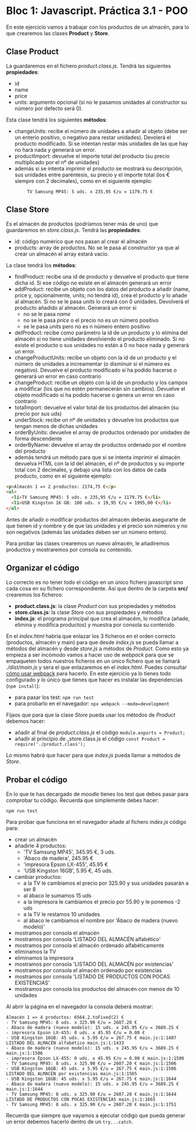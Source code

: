 # Bloc 1: Javascript. Práctica 3.1 - POO
En este ejercicio vamos a trabajar con los productos de un almacén, para lo que crearemos las clases **Product** y **Store**.

## Clase Product
La guardaremos en el fichero _product.class.js_. Tendrá las siguientes **propiedades**:
  - id
  - name
  - price
  - units: argumento opcional (si no le pasamos unidades al constructor su número por defecto será 0).
  
Esta clase tendrá los siguientes **métodos**:
  - changeUnits: recibe el número de unidades a añadir al objeto (debe ser un enterio positivo, o negativo para restar unidades). Devolerá el producto modificado. Si se intentan restar más unidades de las que hay no hará nada y generará un error.
  - productImport: devuelve el importe total del producto (su precio multiplicado por el nº de unidades)
  - además si se intenta imprimir el producto se mostrará su descripción, sus unidades entre paréntesis, su precio y el importe total (los € siempre con 2 decimales), como en el siguiente ejemplo:
```
        TV Samsung MP45: 5 uds. x 235,95 €/u = 1179.75 €
```

## Clase Store
Es el almacén de productos (podríamos tener más de uno) que guardaremos en _store.class.js_. Tendrá las **propiedades**:
  -  id: código numérico que nos pasan al crear el almacén
  -  products: array de productos. No se le pasa al constructor ya que al crear un almacén el array estará vacío.
  
La clase tendrá los **métodos**:
  - findProduct: recibe una id de producto y devuelve el producto que tiene dicha id. Si ese código no existe en el almacén generará un error
  - addProduct: recibe un objeto con los datos del producto a añadir (name, price y, opcionalmente, units; no tendrá id), crea el producto y lo añade al almacén. Si no se le pasa _units_ lo creará con 0 unidades. Devolverá el producto añadido al almacén. Generará un error si
    - no se le pasa _name_
    - no se le pasa _price_ o el precio no es un número positivo
    - se le pasa _units_ pero no es n número entero positivo
  - delProduct: recibe como parámetro la id de un producto y lo elimina del almacén si no tiene unidades devolviendo el producto eliminado. Si no existe el producto o sus unidades no están a 0 no hace nada y generará un error.
  - changeProductUnits: recibe un objeto con la id de un producto y el número de unidades a increamentar (o disminuir si el número es negativo). Devuelve el producto modificado si ha podido hacerse o generará un error en caso contrario
  - changeProduct: recibe un objeto con la id de un producto y los campos a modificar (los que no estén permanecerán sin cambios). Devuelve el objeto modificado si ha podido hacerse o genera un error en caso contrario
  - totalImport: devuelve el valor total de los productos del almacén (su precio por sus uds)
  - underStock: recibe un nº de unidades y devuelve los productos que tengan menos de dichas unidades
  - orderByUnits: devuelve el array de productos ordenado por unidades de forma descendente
  - orderByName: devuelve el array de productos ordenado por el nombre del producto
  - además tendrá un método para que si se intenta imprimir el almacén devuelva HTML con la id del almacén, el nº de productos y su importe total con 2 decimales, y debajo una lista con los datos de cada producto, como en el siguiente ejemplo:

```html
<p>Almacén 1 => 2 productos: 2174,75 €</p>
<ul>
  <li>TV Samsung MP45: 5 uds. x 235,95 €/u = 1179.75 €</li>
  <li>USB Kingston 16 GB: 100 uds. x 19,95 €/u = 1995,00 €</li>
</ul>
```

Antes de añadir o modificar productos del almacén deberás asegurarte de que tienen id y nombre y de que las unidades y el precio son números y no son negativos (además las unidades deben ser un número entero).

Para probar las clases crearemos un nuevo almacén, le añadiremos productos y mostraremos por consola su contenido.

## Organizar el código
Lo correcto es no tener todo el código en un único fichero javascript sino cada cosa en su fichero correspondiente. Así que dentro de la carpeta **src/** crearemos los ficheros:
- **product.class.js**: la clase _Product_ con sus propiedades y métodos
- **store.class.js**: la clase _Store_ con sus propiedades y métodos
- **index.js**: el programa principal que crea el almacém, lo modifica (añade, elimina y modifica productos) y muestra por consola su contenido

En el _index.html_ habría que enlazar los 3 ficheros en el orden correcto (productos, almacén y main) para que desde _index.js_ se pueda llamar a métodos del almacén y desde _store.js_ a métodos de _Product_. Como esto ya empieza a ser incómodo vamos a hacer uso de _webpack_ para que se empaqueten todos nuestros ficheros en un único fichero que se llamará _./dist/main.js_ y sera el que enlazaremos en el _index.html_. Puedes consultar [cómo usar webpack](../12-tests.html) para hacerlo. En este ejercicio ya lo tienes todo configurado y lo único que tienes que hacer es instalar las dependencias (`npm install`):
- para pasar los test: `npm run test`
- para probarlo en el navegador: `npx webpack --mode=development`

Fijaos que para que la clase _Store_ pueda usar los métodos de _Product_ debemos hacer:
- añadir al final de _product.class.js_ el código `module.exports = Product;`
- añadir al principio de _store.class.js el código `const Product = require('./product.class');`

Lo mismo habrá que hacer para que _index.js_ pueda llamar a métodos de _Store_.

## Probar el código
En lo que te has decargado de _moodle_ tienes los test que debes pasar para comprobar tu código. Recuerda que simplemente debes hacer:
```javascript
npm run test
```

Para probar que funciona en el navegador añade al fichero _index.js_ código para:
- crear un almacén
- añadirle 4 productos:
  - 'TV Samsung MP45', 345.95 €, 3 uds. 
  - 'Ábaco de madera', 245.95 €
  - 'impresora Epson LX-455', 45.95 €
  - 'USB Kingston 16GB', 5.95 €, 45 uds.
- cambiar productos:
  - a la TV le cambiamos el precio por 325.90 y sus unidades pasarán a ser 8
  - al ábaco le sumamos 15 uds
  - a la impresora le cambiamos el precio por 55.90 y le ponemos -2 uds
  - a la TV le restamos 10 unidades
  - al ábaco le cambiamos el nombre por 'Ábaco de madera (nuevo modelo)'
- mostramos por consola el almacén
- mostramos por consola 'LISTADO DEL ALMACÉN alfabético'
- mostramos por consola el almacén ordenado alfabéticamente
- eliminamos la TV
- eliminamos la impresora
- mostramos por consola 'LISTADO DEL ALMACÉN por existencias'
- mostramos por consola el almacén ordenado por existencias
- mostramos por consola 'LISTADO DE PRODUCTOS CON POCAS EXISTENCIAS'
- mostramos por consola los productos del almacén con menos de 10 unidades

Al abrir la página en el navegador la consola deberá mostrar:
```
Almacén 1 => 4 productos: 6564.2.toFixed(2) €
- TV Samsung MP45: 8 uds. x 325.90 €/u = 2607.20 €
- Ábaco de madera (nuevo modelo): 15 uds. x 245.95 €/u = 3689.25 €
- impresora Epson LX-455: 0 uds. x 45.95 €/u = 0.00 €
- USB Kingston 16GB: 45 uds. x 5.95 €/u = 267.75 € main.js:1:1407
LISTADO DEL ALMACÉN alfabético main.js:1:1433
- Ábaco de madera (nuevo modelo): 15 uds. x 245.95 €/u = 3689.25 € main.js:1:1506
- impresora Epson LX-455: 0 uds. x 45.95 €/u = 0.00 € main.js:1:1506
- TV Samsung MP45: 8 uds. x 325.90 €/u = 2607.20 € main.js:1:1506
- USB Kingston 16GB: 45 uds. x 5.95 €/u = 267.75 € main.js:1:1506
LISTADO DEL ALMACÉN por existencias main.js:1:1565
- USB Kingston 16GB: 45 uds. x 5.95 €/u = 267.75 € main.js:1:1644
- Ábaco de madera (nuevo modelo): 15 uds. x 245.95 €/u = 3689.25 € main.js:1:1644
- TV Samsung MP45: 8 uds. x 325.90 €/u = 2607.20 € main.js:1:1644
LISTADO DE PRODUCTOS CON POCAS EXISTENCIAS main.js:1:1665
- TV Samsung MP45: 8 uds. x 325.90 €/u = 2607.20 € main.js:1:1751
```

Recuerda que siempre que vayamos a ejecutar código que pueda generar un error debemos hacerlo dentro de un `try...catch`.
